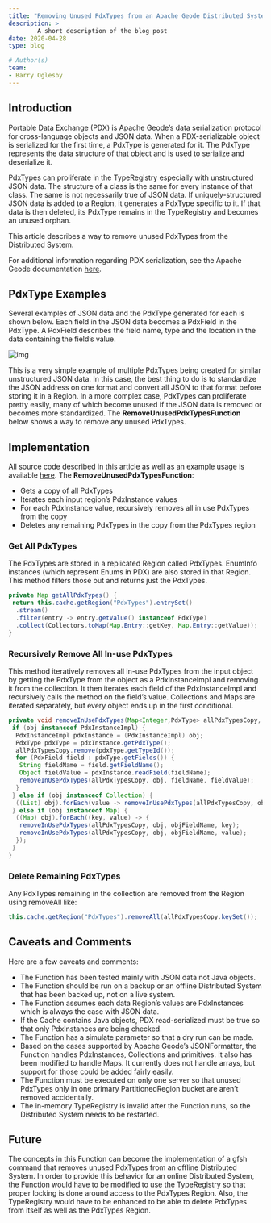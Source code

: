 ```yaml
---
title: "Removing Unused PdxTypes from an Apache Geode Distributed System"
description: >
        A short description of the blog post
date: 2020-04-28
type: blog

# Author(s) 
team:
- Barry Oglesby  
---
```


## Introduction
   Portable Data Exchange (PDX) is Apache Geode’s data serialization protocol for cross-language objects and JSON data. When a PDX-serializable object is serialized for the first time, a PdxType is generated for it. The PdxType represents the data structure of that object and is used to serialize and deserialize it.
   
   PdxTypes can proliferate in the TypeRegistry especially with unstructured JSON data. The structure of a class is the same for every instance of that class. The same is not necessarily true of JSON data. If uniquely-structured JSON data is added to a Region, it generates a PdxType specific to it. If that data is then deleted, its PdxType remains in the TypeRegistry and becomes an unused orphan.
   
   This article describes a way to remove unused PdxTypes from the Distributed System.
   
   For additional information regarding PDX serialization, see the Apache Geode documentation [here](https://geode.apache.org/docs/guide/112/developing/data_serialization/gemfire_pdx_serialization.html).


## PdxType Examples
Several examples of JSON data and the PdxType generated for each is shown below. Each field in the JSON data becomes a PdxField in the PdxType. A PdxField describes the field name, type and the location in the data containing the field’s value.

![img](images/data-blogs/tanzu-gemfire/removing-unused-pdxtypes/diagrams/removing-unused-pdxtypes-diagram.png)

This is a very simple example of multiple PdxTypes being created for similar unstructured JSON data. In this case, the best thing to do is to standardize the JSON address on one format and convert all JSON to that format before storing it in a Region.
In a more complex case, PdxTypes can proliferate pretty easily, many of which become unused if the JSON data is removed or becomes more standardized. The **RemoveUnusedPdxTypesFunction** below shows a way to remove any unused PdxTypes.

## Implementation
All source code described in this article as well as an example usage is available [here](https://github.com/boglesby/remove-unused-pdxtypes).
The **RemoveUnusedPdxTypesFunction**:
* Gets a copy of all PdxTypes
* Iterates each input region’s PdxInstance values
* For each PdxInstance value, recursively removes all in use PdxTypes from the copy
* Deletes any remaining PdxTypes in the copy from the PdxTypes region

### Get All PdxTypes
The PdxTypes are stored in a replicated Region called PdxTypes. EnumInfo instances (which represent Enums in PDX) are also stored in that Region. This method filters those out and returns just the PdxTypes.

```java
private Map getAllPdxTypes() {
 return this.cache.getRegion("PdxTypes").entrySet()
  .stream()
  .filter(entry -> entry.getValue() instanceof PdxType)
  .collect(Collectors.toMap(Map.Entry::getKey, Map.Entry::getValue));
}
```

### Recursively Remove All In-use PdxTypes
This method iteratively removes all in-use PdxTypes from the input object by getting the PdxType from the object as a PdxInstanceImpl and removing it from the collection. It then iterates each field of the PdxInstanceImpl and recursively calls the method on the field’s value. Collections and Maps are iterated separately, but every object ends up in the first conditional.

```java
private void removeInUsePdxTypes(Map<Integer,PdxType> allPdxTypesCopy, Object parent, String objFieldName, Object obj) {
 if (obj instanceof PdxInstanceImpl) {
  PdxInstanceImpl pdxInstance = (PdxInstanceImpl) obj;
  PdxType pdxType = pdxInstance.getPdxType();
  allPdxTypesCopy.remove(pdxType.getTypeId());
  for (PdxField field : pdxType.getFields()) {
   String fieldName = field.getFieldName();
   Object fieldValue = pdxInstance.readField(fieldName);
   removeInUsePdxTypes(allPdxTypesCopy, obj, fieldName, fieldValue);
  }
 } else if (obj instanceof Collection) {
  ((List) obj).forEach(value -> removeInUsePdxTypes(allPdxTypesCopy, obj, objFieldName, value));
 } else if (obj instanceof Map) {
  ((Map) obj).forEach((key, value) -> {
   removeInUsePdxTypes(allPdxTypesCopy, obj, objFieldName, key);
   removeInUsePdxTypes(allPdxTypesCopy, obj, objFieldName, value);
  });
 }
}
```

### Delete Remaining PdxTypes
Any PdxTypes remaining in the collection are removed from the Region using removeAll like:

```java
this.cache.getRegion("PdxTypes").removeAll(allPdxTypesCopy.keySet());
```

## Caveats and Comments
Here are a few caveats and comments:
* The Function has been tested mainly with JSON data not Java objects.
* The Function should be run on a backup or an offline Distributed System that has been backed up, not on a live system.
* The Function assumes each data Region’s values are PdxInstances which is always the case with JSON data.
* If the Cache contains Java objects, PDX read-serialized must be true so that only PdxInstances are being checked.
* The Function has a simulate parameter so that a dry run can be made.
* Based on the cases supported by Apache Geode’s JSONFormatter, the Function handles PdxInstances, Collections and primitives. It also has been modified to handle Maps. It currently does not handle arrays, but support for those could be added fairly easily.
* The Function must be executed on only one server so that unused PdxTypes only in one primary PartitionedRegion bucket are aren’t removed accidentally.
* The in-memory TypeRegistry is invalid after the Function runs, so the Distributed System needs to be restarted.

## Future
   The concepts in this Function can become the implementation of a gfsh command that removes unused PdxTypes from an offline Distributed System. In order to provide this behavior for an online Distributed System, the Function would have to be modified to use the TypeRegistry so that proper locking is done around access to the PdxTypes Region. Also, the TypeRegistry would have to be enhanced to be able to delete PdxTypes from itself as well as the PdxTypes Region.

